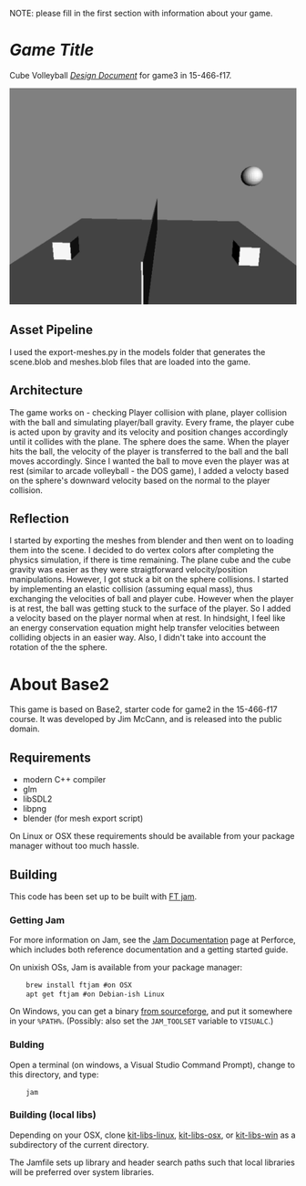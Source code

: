 NOTE: please fill in the first section with information about your game.

# *Game Title*

Cube Volleyball [*Design Document*](http://graphics.cs.cmu.edu/courses/15-466-f17/game3-designs/rmukunda/) for game3 in 15-466-f17.

![Screenshot](cube_volleyball.png)

## Asset Pipeline

I used the export-meshes.py in the models folder that generates the scene.blob and meshes.blob files that are loaded into the game.

## Architecture

The game works on - checking Player collision with plane, player collision with the ball and simulating player/ball gravity. Every frame, the player cube is acted upon by gravity and its velocity and position changes accordingly until it collides with the plane. The sphere does the same. When the player hits the ball, the velocity of the player is transferred to the ball and the ball moves accordingly. Since I wanted the ball to move even the player was at rest (similar to arcade volleyball - the DOS game), I added a velocty based on the sphere's downward velocity based on the normal to the player collision.        

## Reflection

I started by exporting the meshes from blender and then went on to loading them into the scene. I decided to do vertex colors after completing the physics simulation, if there is time remaining. The plane cube and the cube gravity was easier as they were straigtforward velocity/position manipulations. However, I got stuck a bit on the sphere collisions. I started by implementing an elastic collision (assuming equal mass), thus exchanging the velocities of ball and player cube. However when the player is at rest, the ball was getting stuck to the surface of the player. So I added a velocity based on the player normal when at rest. In hindsight, I feel like an energy conservation equation might help transfer velocities between colliding objects in an easier way. Also, I didn't take into account the rotation of the the sphere.


# About Base2

This game is based on Base2, starter code for game2 in the 15-466-f17 course. It was developed by Jim McCann, and is released into the public domain.

## Requirements

 - modern C++ compiler
 - glm
 - libSDL2
 - libpng
 - blender (for mesh export script)

On Linux or OSX these requirements should be available from your package manager without too much hassle.

## Building

This code has been set up to be built with [FT jam](https://www.freetype.org/jam/).

### Getting Jam

For more information on Jam, see the [Jam Documentation](https://www.perforce.com/documentation/jam-documentation) page at Perforce, which includes both reference documentation and a getting started guide.

On unixish OSs, Jam is available from your package manager:
```
	brew install ftjam #on OSX
	apt get ftjam #on Debian-ish Linux
```

On Windows, you can get a binary [from sourceforge](https://sourceforge.net/projects/freetype/files/ftjam/2.5.2/ftjam-2.5.2-win32.zip/download),
and put it somewhere in your `%PATH%`.
(Possibly: also set the `JAM_TOOLSET` variable to `VISUALC`.)

### Bulding
Open a terminal (on windows, a Visual Studio Command Prompt), change to this directory, and type:
```
	jam
```

### Building (local libs)

Depending on your OSX, clone 
[kit-libs-linux](https://github.com/ixchow/kit-libs-linux),
[kit-libs-osx](https://github.com/ixchow/kit-libs-osx),
or [kit-libs-win](https://github.com/ixchow/kit-libs-win)
as a subdirectory of the current directory.

The Jamfile sets up library and header search paths such that local libraries will be preferred over system libraries.
